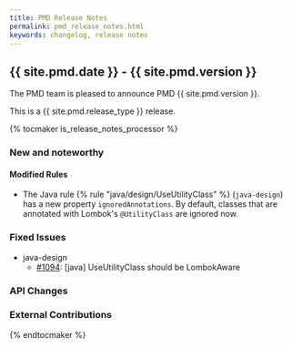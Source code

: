 ```yaml
---
title: PMD Release Notes
permalink: pmd_release_notes.html
keywords: changelog, release notes
---
```


## {{ site.pmd.date }} - {{ site.pmd.version }}

The PMD team is pleased to announce PMD {{ site.pmd.version }}.

This is a {{ site.pmd.release_type }} release.

{% tocmaker is_release_notes_processor %}

### New and noteworthy

#### Modified Rules

*   The Java rule {% rule "java/design/UseUtilityClass" %} (`java-design`) has a new property `ignoredAnnotations`.
    By default, classes that are annotated with Lombok's `@UtilityClass` are ignored now.

### Fixed Issues

*   java-design
    *   [#1094](https://github.com/pmd/pmd/issues/1094): \[java] UseUtilityClass should be LombokAware

### API Changes

### External Contributions

{% endtocmaker %}

